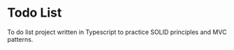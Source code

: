 # Todo List
To do list project written in Typescript to practice SOLID principles and MVC
patterns.
